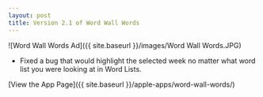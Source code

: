 ```yaml
---
layout: post
title: Version 2.1 of Word Wall Words
---
```


![Word Wall Words Ad]({{ site.baseurl }}/images/Word Wall Words.JPG)

- Fixed a bug that would highlight the selected week no matter what word list you were looking at in Word Lists.

[View the App Page]({{ site.baseurl }}/apple-apps/word-wall-words/)
